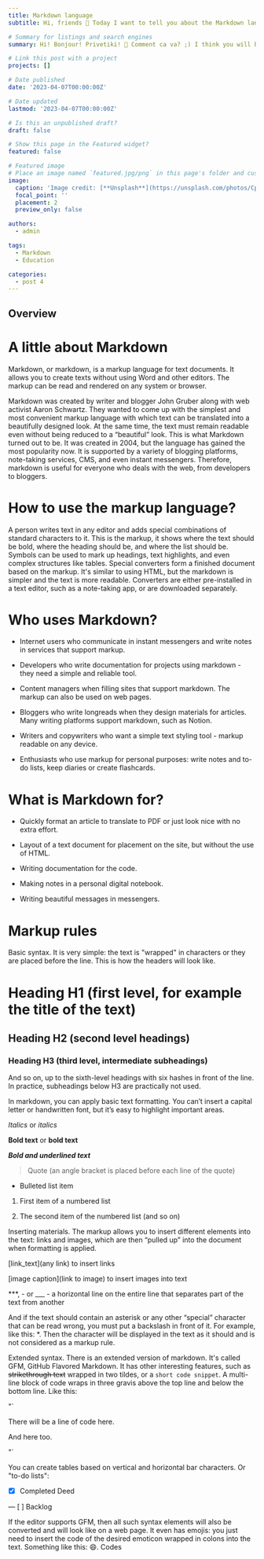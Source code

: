 ```yaml
---
title: Markdown language 
subtitle: Hi, friends 👋 Today I want to tell you about the Markdown language, what it is for and what features this language has. 

# Summary for listings and search engines
summary: Hi! Bonjour! Privetiki! 👋 Comment ca va? ;) I think you will be interested!

# Link this post with a project
projects: []

# Date published
date: '2023-04-07T00:00:00Z'

# Date updated
lastmod: '2023-04-07T00:00:00Z'

# Is this an unpublished draft?
draft: false

# Show this page in the Featured widget?
featured: false

# Featured image
# Place an image named `featured.jpg/png` in this page's folder and customize its options here.
image:
  caption: 'Image credit: [**Unsplash**](https://unsplash.com/photos/CpkOjOcXdUY)'
  focal_point: ''
  placement: 2
  preview_only: false

authors:
  - admin

tags:
  - Markdown
  - Education

categories:
  - post 4
---
```



## Overview

# A little about Markdown

Markdown, or markdown, is a markup language for text documents. It allows you to create texts without using Word and other editors. The markup can be read and rendered on any system or browser.

Markdown was created by writer and blogger John Gruber along with web activist Aaron Schwartz. They wanted to come up with the simplest and most convenient markup language with which text can be translated into a beautifully designed look. At the same time, the text must remain readable even without being reduced to a “beautiful” look. This is what Markdown turned out to be. It was created in 2004, but the language has gained the most popularity now. It is supported by a variety of blogging platforms, note-taking services, CMS, and even instant messengers. Therefore, markdown is useful for everyone who deals with the web, from developers to bloggers.

# How to use the markup language?

A person writes text in any editor and adds special combinations of standard characters to it. This is the markup, it shows where the text should be bold, where the heading should be, and where the list should be. Symbols can be used to mark up headings, text highlights, and even complex structures like tables. Special converters form a finished document based on the markup. It's similar to using HTML, but the markdown is simpler and the text is more readable. Converters are either pre-installed in a text editor, such as a note-taking app, or are downloaded separately.

# Who uses Markdown?


- Internet users who communicate in instant messengers and write notes in services that support markup.
    
- Developers who write documentation for projects using markdown - they need a simple and reliable tool.

- Content managers when filling sites that support markdown. The markup can also be used on web pages.

- Bloggers who write longreads when they design materials for articles. Many writing platforms support markdown, such as Notion.

- Writers and copywriters who want a simple text styling tool - markup readable on any device.

- Enthusiasts who use markup for personal purposes: write notes and to-do lists, keep diaries or create flashcards.

# What is Markdown for?


- Quickly format an article to translate to PDF or just look nice with no extra effort.
    
- Layout of a text document for placement on the site, but without the use of HTML.
    
- Writing documentation for the code.
    
- Making notes in a personal digital notebook.
    
- Writing beautiful messages in messengers.

# Markup rules

Basic syntax. It is very simple: the text is "wrapped" in characters or they are placed before the line. This is how the headers will look like.

# Heading H1 (first level, for example the title of the text)

## Heading H2 (second level headings)

### Heading H3 (third level, intermediate subheadings)

And so on, up to the sixth-level headings with six hashes in front of the line. In practice, subheadings below H3 are practically not used.

In markdown, you can apply basic text formatting. You can’t insert a capital letter or handwritten font, but it’s easy to highlight important areas.

*Italics* or _italics_

**Bold text** or __bold text__

***Bold and underlined text***

> Quote (an angle bracket is placed before each line of the quote)

- Bulleted list item

1. First item of a numbered list

2. The second item of the numbered list (and so on)

Inserting materials. The markup allows you to insert different elements into the text: links and images, which are then “pulled up” into the document when formatting is applied.

[link_text](any link) to insert links

[image caption](link to image) to insert images into text

***, - or ___ - a horizontal line on the entire line that separates part of the text from another

And if the text should contain an asterisk or any other “special” character that can be read wrong, you must put a backslash in front of it. For example, like this: *. Then the character will be displayed in the text as it should and is not considered as a markup rule.

Extended syntax. There is an extended version of markdown. It's called GFM, GitHub Flavored Markdown. It has other interesting features, such as ~~strikethrough text~~ wrapped in two tildes, or a `short code snippet`. A multi-line block of code wraps in three gravis above the top line and below the bottom line. Like this:

"`

There will be a line of code here.

And here too.

"`

You can create tables based on vertical and horizontal bar characters. Or "to-do lists":

- [X] Completed Deed

— [ ] Backlog

If the editor supports GFM, then all such syntax elements will also be converted and will look like on a web page. It even has emojis: you just need to insert the code of the desired emoticon wrapped in colons into the text. Something like this: :smile:. Codes

